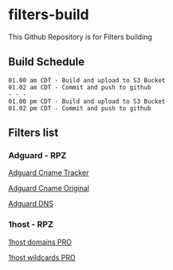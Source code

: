 # filters-build
This Github Repository is for Filters building
## Build Schedule
```
01.00 am CDT - Build and upload to S3 Bucket
01.02 am CDT - Commit and push to github
- - -
01.00 pm CDT - Build and upload to S3 Bucket
01.02 pm CDT - Commit and push to github
```
## Filters list
### Adguard - RPZ

[Adguard Cname Tracker](https://minoplhy.github.io/filters-build/adguard/cname-tracker.rpz)

[Adguard Cname Original](https://minoplhy.github.io/filters-build/adguard/cname-original.rpz)

[Adguard DNS](https://minoplhy.github.io/filters-build/adguard/dns.rpz)

### 1host - RPZ

[1host domains PRO](https://minoplhy.github.io/filters-build/1host/domains-pro.rpz)

[1host wildcards PRO](https://minoplhy.github.io/filters-build/1host/wildcards-pro.rpz)

